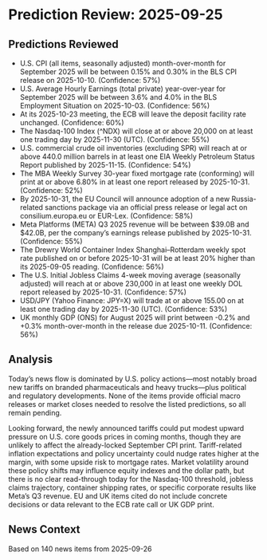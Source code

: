 # Prediction Review: 2025-09-25

## Predictions Reviewed

- U.S. CPI (all items, seasonally adjusted) month-over-month for September 2025 will be between 0.15% and 0.30% in the BLS CPI release on 2025-10-10. (Confidence: 57%)
- U.S. Average Hourly Earnings (total private) year-over-year for September 2025 will be between 3.6% and 4.0% in the BLS Employment Situation on 2025-10-03. (Confidence: 56%)
- At its 2025-10-23 meeting, the ECB will leave the deposit facility rate unchanged. (Confidence: 60%)
- The Nasdaq-100 Index (^NDX) will close at or above 20,000 on at least one trading day by 2025-11-30 (UTC). (Confidence: 55%)
- U.S. commercial crude oil inventories (excluding SPR) will reach at or above 440.0 million barrels in at least one EIA Weekly Petroleum Status Report published by 2025-11-15. (Confidence: 54%)
- The MBA Weekly Survey 30-year fixed mortgage rate (conforming) will print at or above 6.80% in at least one report released by 2025-10-31. (Confidence: 52%)
- By 2025-10-31, the EU Council will announce adoption of a new Russia-related sanctions package via an official press release or legal act on consilium.europa.eu or EUR-Lex. (Confidence: 58%)
- Meta Platforms (META) Q3 2025 revenue will be between $39.0B and $42.0B, per the company’s earnings release published by 2025-10-31. (Confidence: 55%)
- The Drewry World Container Index Shanghai–Rotterdam weekly spot rate published on or before 2025-10-31 will be at least 20% higher than its 2025-09-05 reading. (Confidence: 56%)
- The U.S. Initial Jobless Claims 4-week moving average (seasonally adjusted) will reach at or above 230,000 in at least one weekly DOL report released by 2025-10-31. (Confidence: 57%)
- USD/JPY (Yahoo Finance: JPY=X) will trade at or above 155.00 on at least one trading day by 2025-11-30 (UTC). (Confidence: 53%)
- UK monthly GDP (ONS) for August 2025 will print between -0.2% and +0.3% month-over-month in the release due 2025-10-11. (Confidence: 56%)

## Analysis

Today’s news flow is dominated by U.S. policy actions—most notably broad new tariffs on branded pharmaceuticals and heavy trucks—plus political and regulatory developments. None of the items provide official macro releases or market closes needed to resolve the listed predictions, so all remain pending.

Looking forward, the newly announced tariffs could put modest upward pressure on U.S. core goods prices in coming months, though they are unlikely to affect the already-locked September CPI print. Tariff-related inflation expectations and policy uncertainty could nudge rates higher at the margin, with some upside risk to mortgage rates. Market volatility around these policy shifts may influence equity indexes and the dollar path, but there is no clear read-through today for the Nasdaq-100 threshold, jobless claims trajectory, container shipping rates, or specific corporate results like Meta’s Q3 revenue. EU and UK items cited do not include concrete decisions or data relevant to the ECB rate call or UK GDP print.

## News Context

Based on 140 news items from 2025-09-26
